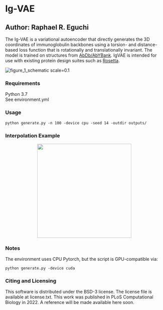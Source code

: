 # Ig-VAE
## Author: Raphael R. Eguchi

The Ig-VAE is a variational autoencoder that directly generates the 3D coordinates of immunoglobulin backbones using a torsion- and distance-based loss function that is rotationally and translationally invariant. The model is trained on structures from [AbDb/AbYBank](http://www.abybank.org/abdb/). IgVAE is intended for use with existing protein design suites such as [Rosetta](https://www.rosettacommons.org/software). 

![figure_1_schematic scale=0.1](https://user-images.githubusercontent.com/10354479/171936661-8b2eb74b-b41b-450b-bc67-78536285c3f9.png)

### Requirements
Python 3.7  
See environment.yml

### Usage
```
python generate.py -n 100 -device cpu -seed 14 -outdir outputs/ 
```

### Interpolation Example
<p align="center">
<img src="https://user-images.githubusercontent.com/10354479/171932946-1ad954b3-8f4b-4dd0-8166-c07e4645ccb7.gif" width="300" height="300" />
</p>

### Notes
The environment uses CPU Pytorch, but the script is GPU-compatible via:
```
python generate.py -device cuda
```

### Citing and Licensing
This software is distributed under the BSD-3 license. The license file is available at license.txt.
This work was published in PLoS Computational Biology in 2022. A reference will be made available here soon.
